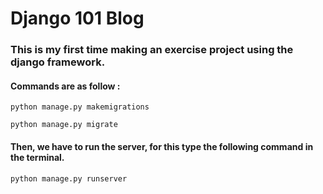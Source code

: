 # Django 101 Blog
### This is my first time making an exercise project using the django framework.

#### Commands are as follow :
```
python manage.py makemigrations

python manage.py migrate
```


#### Then, we have to run the server, for this type the following command in the terminal.
````
python manage.py runserver
````